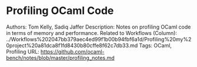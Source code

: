 # Profiling OCaml Code

Authors: Tom Kelly, Sadiq Jaffer
Description: Notes on profiling OCaml code in terms of memory and performance.
Related to Workflows (Column): ../Workflows%202047bb379aec4ed99f1b00b94fbf6a1d/Profiling%20my%20project%20a81dca8f1fd8430b80cffe8f62c7db33.md
Tags: OCaml, Profiling
URL: https://github.com/ocaml-bench/notes/blob/master/profiling_notes.md
